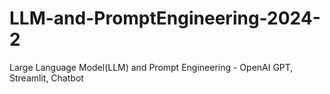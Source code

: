 # LLM-and-PromptEngineering-2024-2
Large Language Model(LLM) and Prompt Engineering - OpenAI GPT, Streamlit, Chatbot
